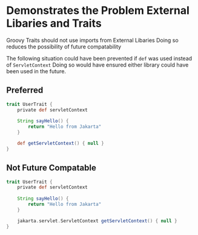 # Demonstrates the Problem External Libaries and Traits

Groovy Traits should not use imports from External Libaries
Doing so reduces the possibility of future compatability

The following situation could have been prevented if `def` was used instead of `ServletContext`
Doing so would have ensured either library could have been used in the future.

## Preferred
```groovy
trait UserTrait {
    private def servletContext
    
    String sayHello() {
        return "Hello from Jakarta"
    }

    def getServletContext() { null }
}
```

## Not Future Compatable
```groovy
trait UserTrait {
    private def servletContext
    
    String sayHello() {
        return "Hello from Jakarta"
    }

    jakarta.servlet.ServletContext getServletContext() { null }
}
```
